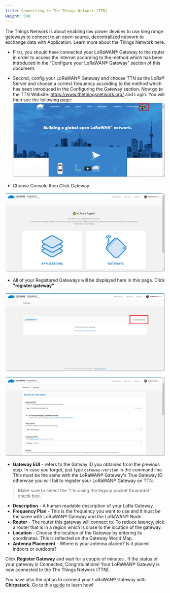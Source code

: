 ```yaml
---
title: Connecting to The Things Network (TTN)
weight: 500
---
```


The Things Network is about enabling low power devices to use long range gateways to connect to an open-source, decentralized network to exchange data with Application. Learn more about the Things Network here.

* First, you should have connected your LoRaWAN® Gateway to the router in order to access the internet according to the method which has been introduced in the “Configure your LoRaWAN® Gateway” section of this document.
* Second, config your LoRaWAN® Gateway and choose TTN as the LoRa® Server and choose a correct frequency according to the method which has been introduced in the Configuring the Gateway section.
Now go to the TTN Website: https://www.thethingsnetwork.org/ and Login. You will then see the following page:
![Figure 1: The Things Network Home Page](../images/ttn-index.png)

* Choose Console then Click Gateway.

![Figure 2: The Things Network Console Page](../images/console.png)

* All of your Registered Gateways will be displayed here in this page. Click **"register gateway"**

![Figure 3: Adding a Gateway to TTN](../images/gateway-add.png)

![Figure 4: Registering your Gateway](../images/register-gateway.png)
* **Gateway EUI** - refers to the Gatway ID you obtained from the previous step. In case you forgot, just type `gateway-version` in the command line. This must be the same with the LoRaWAN® Gateway's True Gateway ID otherwise you will fail to register your LoRaWAN® Gateway on TTN.
> Make sure to select the "I'm using the legacy packet forwarder" check box.
* **Description** - A human readable description of your LoRa Gateway.
* **Frequency Plan** - This is the frequency you want to use and it must be the same with LoRaWAN® Gateway and the LoRaWAN® Node.
* **Router** - The router this gateway will connect to. To reduce latency, pick a router that is in a region which is close to the location of the gateway.
* **Location** - Choose the location of the Gateway by entering its coordinates. This is reflected on the Gateway World Map.
* **Antenna Placement** - Where is your antenna placed? Is it placed indoors or outdoors?

Click **Register Gateway** and wait for a couple of minutes . If the status of your gateway is Connected, Congratulations! Your LoRaWAN® Gateway is now connected to the The Things Network (TTN).

You have also the option to connect your LoRaWAN® Gateway with **Chirpstack.** Go to this [guide](https://doc.rakwireless.com/rak2245-pi-hat-edition---lorawan----gateway-concentrator-module/connect-the-lora-gateway-with-chirpstack) to learn how!